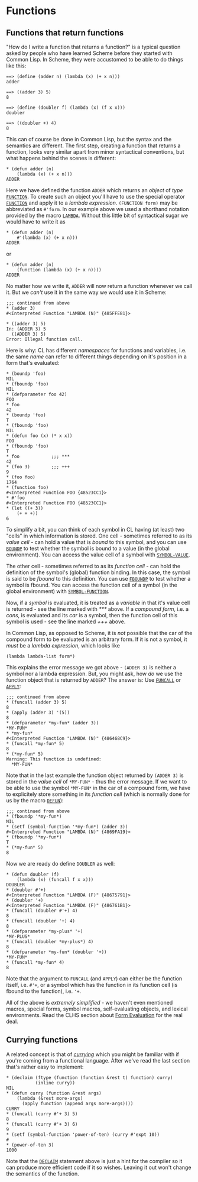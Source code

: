 Functions
=========

## Functions that return functions

"How do I write a function that returns a function?" is a typical
question asked by people who have learned Scheme before they started
with Common Lisp. In Scheme, they were accustomed to be able to do
things like this:

    ==> (define (adder n) (lambda (x) (+ x n)))
    adder

    ==> ((adder 3) 5)
    8

    ==> (define (doubler f) (lambda (x) (f x x)))
    doubler

    ==> ((doubler +) 4)
    8

This can of course be done in Common Lisp, but the syntax and the
semantics are different. The first step, creating a function that
returns a function, looks very similar apart from minor syntactical
conventions, but what happens behind the scenes is different:

    * (defun adder (n)
        (lambda (x) (+ x n)))
    ADDER

Here we have defined the function `ADDER` which returns an *object* of
*type*
[`FUNCTION`](http://www.lispworks.com/documentation/HyperSpec/Body/t_fn.htm).
To create such an object you'll have to use the special operator
[`FUNCTION`](http://www.lispworks.com/documentation/HyperSpec/Body/s_fn.htm)
and apply it to a *lambda expression*. `(FUNCTION form)` may be
abbreviated as `#'form`. In our example above we used a shorthand
notation provided by the macro
[`LAMBDA`](http://www.lispworks.com/documentation/HyperSpec/Body/m_lambda.htm).
Without this little bit of syntactical sugar we would have to write it
as

    * (defun adder (n)
        #'(lambda (x) (+ x n)))
    ADDER

or

    * (defun adder (n)
        (function (lambda (x) (+ x n))))
    ADDER

No matter how we write it, `ADDER` will now return a function whenever
we call it. But we *can't* use it in the same way we would use it in
Scheme:

    ;;; continued from above
    * (adder 3)
    #<Interpreted Function "LAMBDA (N)" {485FFE81}>

    * ((adder 3) 5)
    In: (ADDER 3) 5
      ((ADDER 3) 5)
    Error: Illegal function call.

Here is why: CL has different *namespaces* for functions and variables,
i.e. the same *name* can refer to different things depending on it's
position in a form that's evaluated:

    * (boundp 'foo)
    NIL
    * (fboundp 'foo)
    NIL
    * (defparameter foo 42)
    FOO
    * foo
    42
    * (boundp 'foo)
    T
    * (fboundp 'foo)
    NIL
    * (defun foo (x) (* x x))
    FOO
    * (fboundp 'foo)
    T
    * foo            ;;; ***
    42
    * (foo 3)        ;;; +++
    9
    * (foo foo)
    1764
    * (function foo)
    #<Interpreted Function FOO {48523CC1}>
    * #'foo
    #<Interpreted Function FOO {48523CC1}>
    * (let ((+ 3))
        (+ + +))
    6

To simplify a bit, you can think of each symbol in CL having (at least)
two "cells" in which information is stored. One cell - sometimes
referred to as its *value cell* - can hold a value that is *bound* to
this symbol, and you can use
[`BOUNDP`](http://www.lispworks.com/documentation/HyperSpec/Body/f_boundp.htm)
to test whether the symbol is bound to a value (in the global
environment). You can access the value cell of a symbol with
[`SYMBOL-VALUE`](http://www.lispworks.com/documentation/HyperSpec/Body/f_symb_5.htm).

The other cell - sometimes referred to as its *function cell* - can hold
the definition of the symbol's (global) function binding. In this case,
the symbol is said to be *fbound* to this definition. You can use
[`FBOUNDP`](http://www.lispworks.com/documentation/HyperSpec/Body/f_fbound.htm)
to test whether a symbol is fbound. You can access the function cell of
a symbol (in the global environment) with
[`SYMBOL-FUNCTION`](http://www.lispworks.com/documentation/HyperSpec/Body/f_symb_1.htm).

Now, if a *symbol* is evaluated, it is treated as a *variable* in that
it's value cell is returned - see the line marked with *\*\*\** above.
If a *compound form*, i.e. a *cons*, is evaluated and its *car* is a
symbol, then the function cell of this symbol is used - see the line
marked *+++* above.

In Common Lisp, as opposed to Scheme, it is *not* possible that the car
of the compound form to be evaluated is an arbitrary form. If it is not
a symbol, it *must* be a *lambda expression*, which looks like

    (lambda lambda-list form*)

This explains the error message we got above - `(ADDER 3)` is neither a
symbol nor a lambda expression. But, you might ask, how *do* we use the
function object that is returned by `ADDER`? The answer is: Use
[`FUNCALL`](http://www.lispworks.com/documentation/HyperSpec/Body/f_funcal.htm)
or
[`APPLY`](http://www.lispworks.com/documentation/HyperSpec/Body/f_apply.htm):

    ;;; continued from above
    * (funcall (adder 3) 5)
    8
    * (apply (adder 3) '(5))
    8
    * (defparameter *my-fun* (adder 3))
    *MY-FUN*
    * *my-fun*
    #<Interpreted Function "LAMBDA (N)" {486468C9}>
    * (funcall *my-fun* 5)
    8
    * (*my-fun* 5)
    Warning: This function is undefined:
      *MY-FUN*

Note that in the last example the function object returned by
`(ADDER 3)` is stored in the *value cell* of `*MY-FUN*` - thus the error
message. If we want to be able to use the symbol `*MY-FUN*` in the car
of a compound form, we have to explicitely store something in its
*function cell* (which is normally done for us by the macro
[`DEFUN`](http://www.lispworks.com/documentation/HyperSpec/Body/m_defun.htm)):

    ;;; continued from above
    * (fboundp '*my-fun*)
    NIL
    * (setf (symbol-function '*my-fun*) (adder 3))
    #<Interpreted Function "LAMBDA (N)" {4869FA19}>
    * (fboundp '*my-fun*)
    T
    * (*my-fun* 5)
    8

Now we are ready do define `DOUBLER` as well:

    * (defun doubler (f)
        (lambda (x) (funcall f x x)))
    DOUBLER
    * (doubler #'+)
    #<Interpreted Function "LAMBDA (F)" {48675791}>
    * (doubler '+)
    #<Interpreted Function "LAMBDA (F)" {486761B1}>
    * (funcall (doubler #'+) 4)
    8
    * (funcall (doubler '+) 4)
    8
    * (defparameter *my-plus* '+)
    *MY-PLUS*
    * (funcall (doubler *my-plus*) 4)
    8
    * (defparameter *my-fun* (doubler '+))
    *MY-FUN*
    * (funcall *my-fun* 4)
    8

Note that the argument to `FUNCALL` (and `APPLY`) can either be the
function itself, i.e. `#'+`, or a symbol which has the function in its
function cell (is fbound to the function), i.e. `'+`.

All of the above is *extremely simplified* - we haven't even mentioned
macros, special forms, symbol macros, self-evaluating objects, and
lexical environments. Read the CLHS section about [Form
Evaluation](http://www.lispworks.com/documentation/HyperSpec/Body/03_aba.htm)
for the real deal.

## Currying functions

A related concept is that of
[*currying*](http://www.cs.jhu.edu/~scott/pl/lectures/caml-intro.html#higherorder)
which you might be familiar with if you're coming from a functional
language. After we've read the last section that's rather easy to
implement:

    * (declaim (ftype (function (function &rest t) function) curry)
               (inline curry))
    NIL
    * (defun curry (function &rest args)
        (lambda (&rest more-args)
          (apply function (append args more-args))))
    CURRY
    * (funcall (curry #'+ 3) 5)
    8
    * (funcall (curry #'+ 3) 6)
    9
    * (setf (symbol-function 'power-of-ten) (curry #'expt 10))
    #
    * (power-of-ten 3)
    1000

Note that the
[`DECLAIM`](http://www.lispworks.com/documentation/HyperSpec/Body/m_declai.htm)
statement above is just a hint for the compiler so it can produce more
efficient code if it so wishes. Leaving it out won't change the
semantics of the function.
